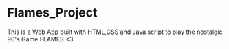 # Flames_Project
This is a Web App built with HTML,CSS and Java script to play the nostalgic 90's Game FLAMES <3
